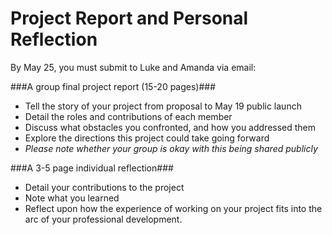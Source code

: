 # Project Report and Personal Reflection

By May 25, you must submit to Luke and Amanda via email:

###A group final project report (15-20 pages)###
* Tell the story of your project from proposal to May 19 public launch
* Detail the roles and contributions of each member
* Discuss what obstacles you confronted, and how you addressed them
* Explore the directions this project could take going forward
* *Please note whether your group is okay with this being shared publicly*

###A 3-5 page individual reflection###
* Detail your contributions to the project
* Note what you learned
* Reflect upon how the experience of working on your project fits into the arc of your professional development.  

